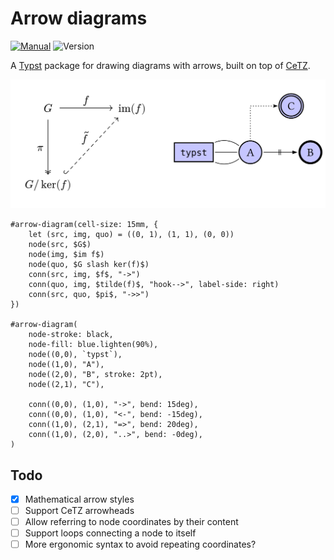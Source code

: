 # Arrow diagrams

[![Manual](https://img.shields.io/badge/docs-manual.pdf-blue)](https://github.com/Jollywatt/arrow-diagrams/raw/master/docs/manual.pdf)
![Version](https://img.shields.io/badge/dynamic/toml?url=https%3A%2F%2Fgithub.com%2FJollywatt%2Farrow-diagrams%2Fraw%2Fmaster%2Ftypst.toml&query=package.version&label=version)

A [Typst]("https://typst.app/") package for drawing diagrams with arrows,
built on top of [CeTZ]("https://github.com/johannes-wolf/cetz").

<picture>
  <source media="(prefers-color-scheme: dark)" srcset="https://github.com/Jollywatt/arrow-diagrams/raw/master/docs/examples/example-2.svg">
  <img alt="logo" width="600" src="https://github.com/Jollywatt/arrow-diagrams/raw/master/docs/examples/example-1.svg">
</picture>

```typ
#arrow-diagram(cell-size: 15mm, {
	let (src, img, quo) = ((0, 1), (1, 1), (0, 0))
	node(src, $G$)
	node(img, $im f$)
	node(quo, $G slash ker(f)$)
	conn(src, img, $f$, "->")
	conn(quo, img, $tilde(f)$, "hook-->", label-side: right)
	conn(src, quo, $pi$, "->>")
})

#arrow-diagram(
	node-stroke: black,
	node-fill: blue.lighten(90%),
	node((0,0), `typst`),
	node((1,0), "A"),
	node((2,0), "B", stroke: 2pt),
	node((2,1), "C"),

	conn((0,0), (1,0), "->", bend: 15deg),
	conn((0,0), (1,0), "<-", bend: -15deg),
	conn((1,0), (2,1), "=>", bend: 20deg),
	conn((1,0), (2,0), "..>", bend: -0deg),
)
```

## Todo

- [x] Mathematical arrow styles
- [ ] Support CeTZ arrowheads
- [ ] Allow referring to node coordinates by their content
- [ ] Support loops connecting a node to itself
- [ ] More ergonomic syntax to avoid repeating coordinates?